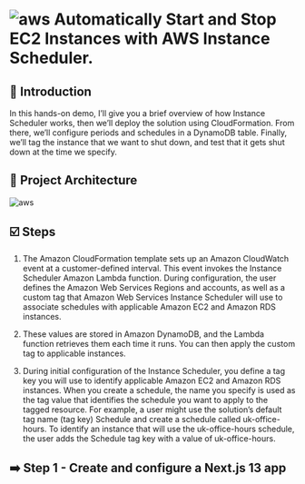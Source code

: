 # ![aws](https://github.com/julien-muke/Search-Engine-Website-using-AWS/assets/110755734/01cd6124-8014-4baa-a5fe-bd227844d263)     Automatically Start and Stop EC2 Instances with AWS Instance Scheduler.


## <a name="introduction">🤖 Introduction</a>

In this hands-on demo, I’ll give you a brief overview of how Instance Scheduler works, then we’ll deploy the solution using CloudFormation.  From there, we’ll configure periods and schedules in a DynamoDB table.  Finally, we’ll tag the instance that we want to shut down, and test that it gets shut down at the time we specify.

## <a name="design">📐 Project Architecture</a>

![aws](https://github.com/julien-muke/aws-instance-scheduler/assets/110755734/c2dcf937-80b0-4a00-9c15-1c9934a6e764)



## <a name="steps">☑️ Steps</a>

1. The Amazon CloudFormation template sets up an Amazon CloudWatch event at a customer-defined interval. This event invokes the Instance Scheduler Amazon Lambda function. During configuration, the user defines the Amazon Web Services Regions and accounts, as well as a custom tag that Amazon Web Services Instance Scheduler will use to associate schedules with applicable Amazon EC2 and Amazon RDS instances.

2. These values are stored in Amazon DynamoDB, and the Lambda function retrieves them each time it runs. You can then apply the custom tag to applicable instances.

3. During initial configuration of the Instance Scheduler, you define a tag key you will use to identify applicable Amazon EC2 and Amazon RDS instances. When you create a schedule, the name you specify is used as the tag value that identifies the schedule you want to apply to the tagged resource. For example, a user might use the solution’s default tag name (tag key) Schedule and create a schedule called uk-office-hours. To identify an instance that will use the uk-office-hours schedule, the user adds the Schedule tag key with a value of uk-office-hours.



## ➡️ Step 1 - Create and configure a Next.js 13 app